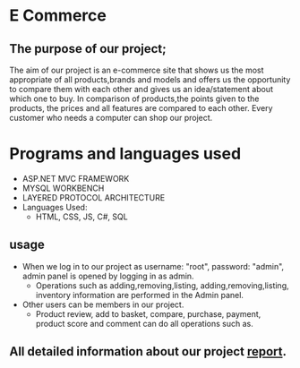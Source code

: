 # E Commerce
## The purpose of our project;
  The aim of our project is an e-commerce site that shows us the most appropriate of all products,brands and models and offers us the opportunity to compare them with each other and gives us an idea/statement about which one to buy. In comparison of products,the points given to the products, the prices and all features are compared to each other. Every customer who needs a computer can shop our project.
# Programs and languages used
- ASP.NET MVC FRAMEWORK 
- MYSQL WORKBENCH 
- LAYERED PROTOCOL ARCHITECTURE 
- Languages Used:
    - HTML, CSS, JS, C#, SQL 
## usage
- When we log in to our project as username: "root", password: "admin", admin panel is opened by logging in as admin.
  - Operations such as adding,removing,listing, adding,removing,listing, inventory information are performed in the Admin panel.
- Other users can be members in our project.
  - Product review, add to basket, compare, purchase, payment, product score and comment can do all operations such as.

  
## All detailed information about our project [report](https://github.com/yemrecoskun/ETicaret/blob/master/Rapor.pdf).
